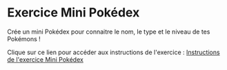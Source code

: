 # Exercice Mini Pokédex
Crée un mini Pokédex pour connaitre le nom, le type et le niveau de tes Pokémons !

Clique sur ce lien pour accéder aux instructions de l'exercice :
[Instructions de l'exercice Mini Pokédex](https://divtec.gitbook.io/dev-web/v/javascript/exercices/exercice-mini-pokedex)
